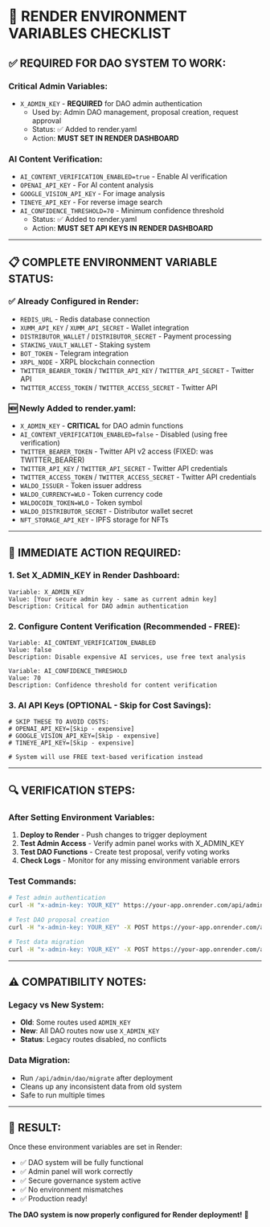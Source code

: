 # 🔧 RENDER ENVIRONMENT VARIABLES CHECKLIST

## ✅ **REQUIRED FOR DAO SYSTEM TO WORK:**

### **Critical Admin Variables:**
- `X_ADMIN_KEY` - **REQUIRED** for DAO admin authentication
  - Used by: Admin DAO management, proposal creation, request approval
  - Status: ✅ Added to render.yaml
  - Action: **MUST SET IN RENDER DASHBOARD**

### **AI Content Verification:**
- `AI_CONTENT_VERIFICATION_ENABLED=true` - Enable AI verification
- `OPENAI_API_KEY` - For AI content analysis
- `GOOGLE_VISION_API_KEY` - For image analysis
- `TINEYE_API_KEY` - For reverse image search
- `AI_CONFIDENCE_THRESHOLD=70` - Minimum confidence threshold
  - Status: ✅ Added to render.yaml
  - Action: **MUST SET API KEYS IN RENDER DASHBOARD**

---

## 📋 **COMPLETE ENVIRONMENT VARIABLE STATUS:**

### **✅ Already Configured in Render:**
- `REDIS_URL` - Redis database connection
- `XUMM_API_KEY` / `XUMM_API_SECRET` - Wallet integration
- `DISTRIBUTOR_WALLET` / `DISTRIBUTOR_SECRET` - Payment processing
- `STAKING_VAULT_WALLET` - Staking system
- `BOT_TOKEN` - Telegram integration
- `XRPL_NODE` - XRPL blockchain connection
- `TWITTER_BEARER_TOKEN` / `TWITTER_API_KEY` / `TWITTER_API_SECRET` - Twitter API
- `TWITTER_ACCESS_TOKEN` / `TWITTER_ACCESS_SECRET` - Twitter API

### **🆕 Newly Added to render.yaml:**
- `X_ADMIN_KEY` - **CRITICAL** for DAO admin functions
- `AI_CONTENT_VERIFICATION_ENABLED=false` - Disabled (using free verification)
- `TWITTER_BEARER_TOKEN` - Twitter API v2 access (FIXED: was TWITTER_BEARER)
- `TWITTER_API_KEY` / `TWITTER_API_SECRET` - Twitter API credentials
- `TWITTER_ACCESS_TOKEN` / `TWITTER_ACCESS_SECRET` - Twitter API credentials
- `WALDO_ISSUER` - Token issuer address
- `WALDO_CURRENCY=WLO` - Token currency code
- `WALDOCOIN_TOKEN=WLO` - Token symbol
- `WALDO_DISTRIBUTOR_SECRET` - Distributor wallet secret
- `NFT_STORAGE_API_KEY` - IPFS storage for NFTs

---

## 🚨 **IMMEDIATE ACTION REQUIRED:**

### **1. Set X_ADMIN_KEY in Render Dashboard:**
```
Variable: X_ADMIN_KEY
Value: [Your secure admin key - same as current admin key]
Description: Critical for DAO admin authentication
```

### **2. Configure Content Verification (Recommended - FREE):**
```
Variable: AI_CONTENT_VERIFICATION_ENABLED
Value: false
Description: Disable expensive AI services, use free text analysis

Variable: AI_CONFIDENCE_THRESHOLD
Value: 70
Description: Confidence threshold for content verification
```

### **3. AI API Keys (OPTIONAL - Skip for Cost Savings):**
```
# SKIP THESE TO AVOID COSTS:
# OPENAI_API_KEY=[Skip - expensive]
# GOOGLE_VISION_API_KEY=[Skip - expensive]
# TINEYE_API_KEY=[Skip - expensive]

# System will use FREE text-based verification instead
```

---

## 🔍 **VERIFICATION STEPS:**

### **After Setting Environment Variables:**

1. **Deploy to Render** - Push changes to trigger deployment
2. **Test Admin Access** - Verify admin panel works with X_ADMIN_KEY
3. **Test DAO Functions** - Create test proposal, verify voting works
4. **Check Logs** - Monitor for any missing environment variable errors

### **Test Commands:**
```bash
# Test admin authentication
curl -H "x-admin-key: YOUR_KEY" https://your-app.onrender.com/api/admin/dao/overview

# Test DAO proposal creation
curl -H "x-admin-key: YOUR_KEY" -X POST https://your-app.onrender.com/api/admin/dao/create-proposal

# Test data migration
curl -H "x-admin-key: YOUR_KEY" -X POST https://your-app.onrender.com/api/admin/dao/migrate
```

---

## ⚠️ **COMPATIBILITY NOTES:**

### **Legacy vs New System:**
- **Old**: Some routes used `ADMIN_KEY`
- **New**: All DAO routes now use `X_ADMIN_KEY`
- **Status**: Legacy routes disabled, no conflicts

### **Data Migration:**
- Run `/api/admin/dao/migrate` after deployment
- Cleans up any inconsistent data from old system
- Safe to run multiple times

---

## 🎯 **RESULT:**

Once these environment variables are set in Render:
- ✅ DAO system will be fully functional
- ✅ Admin panel will work correctly  
- ✅ Secure governance system active
- ✅ No environment mismatches
- ✅ Production ready!

**The DAO system is now properly configured for Render deployment!** 🚀
